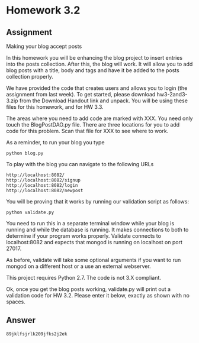# Homework 3.2

## Assignment

Making your blog accept posts

In this homework you will be enhancing the blog project to insert entries into the posts collection. After this, the blog will work. It will allow you to add blog posts with a title, body and tags and have it be added to the posts collection properly.

We have provided the code that creates users and allows you to login (the assignment from last week). To get started, please download hw3-2and3-3.zip from the Download Handout link and unpack. You will be using these files for this homework, and for HW 3.3.

The areas where you need to add code are marked with XXX. You need only touch the BlogPostDAO.py file. There are three locations for you to add code for this problem. Scan that file for XXX to see where to work.

As a reminder, to run your blog you type

    python blog.py

To play with the blog you can navigate to the following URLs

    http://localhost:8082/
    http://localhost:8082/signup
    http://localhost:8082/login
    http://localhost:8082/newpost

You will be proving that it works by running our validation script as follows:

    python validate.py

You need to run this in a separate terminal window while your blog is running and while the database is running. It makes connections to both to determine if your program works properly. Validate connects to localhost:8082 and expects that mongod is running on localhost on port 27017.

As before, validate will take some optional arguments if you want to run mongod on a different host or a use an external webserver.

This project requires Python 2.7. The code is not 3.X compliant.

Ok, once you get the blog posts working, validate.py will print out a validation code for HW 3.2.
Please enter it below, exactly as shown with no spaces.

## Answer

    89jklfsjrlk209jfks2j2ek
